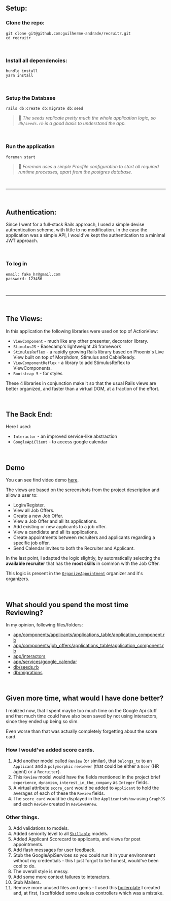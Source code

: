 ## Setup:

### Clone the repo:

```
git clone git@github.com:guilherme-andrade/recruitr.git
cd recruitr
```

<br>

### Install all dependencies:

```
bundle install
yarn install
```

<br>

### Setup the Database

```
rails db:create db:migrate db:seed
```
> 📝 *The seeds replicate pretty much the whole application logic, so `db/seeds.rb` is a good basis to understand the app.*

<br>

### Run the application

```
foreman start
```
> 📝 *Foreman uses a simple Procfile configuration to start all required runtime processes, apart from the postgres database.*

<br>
<hr>
<br>

## Authentication:

Since I went for a full-stack Rails approach, I used a simple devise authentication scheme, with little to no modification. In the case the application was a simple API, I would've kept the authentication to a minimal JWT approach.

<br>

### To log in

```
email: fake_hr@gmail.com
password: 123456
```

<br>
<hr>
<br>

## The Views:

In this application the following libraries were used on top of ActionView:

- `ViewComponent` - much like any other presenter, decorator library.
- `StimulusJS` - Basecamp's lightweight JS framework
- `StimulusReflex` - a rapidly growing Rails library based on Phoenix's Live View built on top of Morphdom, Stimulus and CableReady.
- `ViewComponentReflex` - a library to add StimulusReflex to ViewComponents.
- `Bootstrap 5` - for styles

These 4 libraries in conjunction make it so that the usual Rails views are better organized, and faster than a virtual DOM, at a fraction of the effort.

<br>

## The Back End:

Here I used:

- `Interactor` - an improved service-like abstraction
- `GoogleApiClient` - to access google calendar


<br>

## Demo

You can see find video demo [here](https://www.loom.com/share/01707ae7a99942979a006280f91c2cba).

The views are based on the screenshots from the project description and allow a user to:

- Login/Register.
- View all Job Offers.
- Create a new Job Offer.
- View a Job Offer and all its applications.
- Add existing or new applicants to a job offer.
- View a candidate and all its applications.
- Create appointments between recruiters and applicants regarding a specific job offer.
- Send Calendar invites to both the Recruiter and Applicant.

In the last point, I adapted the logic slightly, by automatically selecting the **available recruiter** that has the **most skills** in common with the Job Offer.

This logic is present in the [`OrganizeAppointment`](https://github.com/guilherme-andrade/recruitr/blob/master/app/interactors/organize_appointment.rb) organizer and it's organizers.


<br>

## What should you spend the most time Reviewing?

In my opinion, following files/folders:

- [app/components/applicants/applications_table/application_component.rb](https://github.com/guilherme-andrade/recruitr/blob/master/app/components/applicants/applications_table/application_component.rb)
- [app/components/job_offers/applications_table/application_component.rb](https://github.com/guilherme-andrade/recruitr/blob/master/app/components/job_offers/applications_table/application_component.rb)
- [app/interactors](https://github.com/guilherme-andrade/recruitr/tree/master/app/interactors)
- [app/services/google_calendar](https://github.com/guilherme-andrade/recruitr/tree/master/app/services/google_calendar)
- [db/seeds.rb](https://github.com/guilherme-andrade/recruitr/blob/master/db/seeds.rb)
- [db/migrations](https://github.com/guilherme-andrade/recruitr/blob/master/db/migrations)

<br>

## Given more time, what would I have done better?

I realized now, that I spent maybe too much time on the Google Api stuff and that much time could have also been saved by not using interactors, since they ended up being so slim.

Even worse than that was actually completely forgetting about the score card.

### How I would've added score cards.

1. Add another model called `Review` (or similar), that `belongs_to` to an `Applicant` and a `polymorphic` `reviewer` (that could be either a `User` (HR agent) or a `Recruiter`).
2. This `Review` model would have the fields mentioned in the project brief `experience`, `dynamism`, `interest_in_the_company` as `Integer` fields.
3. A virtual attribute `score_card` would be added to `Applicant` to hold the averages of each of these the `Review` fields.
4. The `score_card` would be displayed in the `Applicants#show` using `GraphJS` and each `Review` created in `Reviews#new`.


### Other things.

3. Add validations to models.
4. Added seniority level to all [`Skillable`](https://github.com/guilherme-andrade/recruitr/blob/master/app/models/concerns/skillable.rb) models.
5. Added Applicant Scorecard to applicants, and views for post appointments.
6. Add flash messages for user feedback.
7. Stub the GoogleApiServices so you could run it in your environment without my credentials - this I just forgot to be honest, would've been cool to do.
8. The overall style is messy.
9. Add some more context failures to interactors.
10. Stub Mailers.
11. Remove more unused files and gems - I used this [boilerplate](https://github.com/guilherme-andrade/boilerplates/tree/master/sheen) I created and, at first, I scaffolded some useless controllers which was a mistake.
